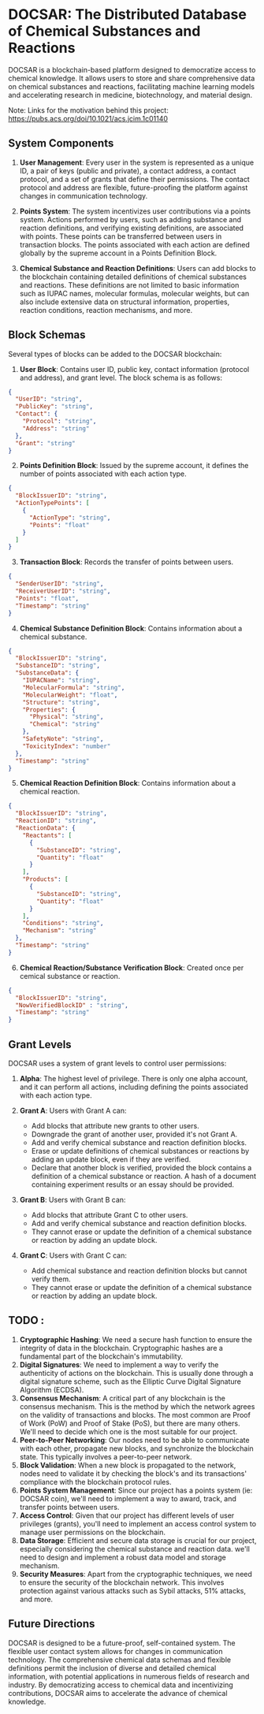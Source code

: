 # DOCSAR: The Distributed Database of Chemical Substances and Reactions

DOCSAR is a blockchain-based platform designed to democratize access to chemical knowledge. It allows users to store and share comprehensive data on chemical substances and reactions, facilitating machine learning models and accelerating research in medicine, biotechnology, and material design.

Note: Links for the motivation behind this project: https://pubs.acs.org/doi/10.1021/acs.jcim.1c01140

## System Components

1. **User Management**: Every user in the system is represented as a unique ID, a pair of keys (public and private), a contact address, a contact protocol, and a set of grants that define their permissions. The contact protocol and address are flexible, future-proofing the platform against changes in communication technology.

2. **Points System**: The system incentivizes user contributions via a points system. Actions performed by users, such as adding substance and reaction definitions, and verifying existing definitions, are associated with points. These points can be transferred between users in transaction blocks. The points associated with each action are defined globally by the supreme account in a Points Definition Block.

3. **Chemical Substance and Reaction Definitions**: Users can add blocks to the blockchain containing detailed definitions of chemical substances and reactions. These definitions are not limited to basic information such as IUPAC names, molecular formulas, molecular weights, but can also include extensive data on structural information, properties, reaction conditions, reaction mechanisms, and more.

## Block Schemas

Several types of blocks can be added to the DOCSAR blockchain:

1. **User Block**: Contains user ID, public key, contact information (protocol and address), and grant level. The block schema is as follows:
```json
{
  "UserID": "string",
  "PublicKey": "string",
  "Contact": {
    "Protocol": "string",
    "Address": "string"
  },
  "Grant": "string"
}
```
2. **Points Definition Block**: Issued by the supreme account, it defines the number of points associated with each action type.
```json
{
  "BlockIssuerID": "string",
  "ActionTypePoints": [
    {
      "ActionType": "string",
      "Points": "float"
    }
  ]
}
```
3. **Transaction Block**: Records the transfer of points between users.
```json
{
  "SenderUserID": "string",
  "ReceiverUserID": "string",
  "Points": "float",
  "Timestamp": "string"
}
```
4. **Chemical Substance Definition Block**: Contains information about a chemical substance.
```json
{
  "BlockIssuerID": "string",
  "SubstanceID": "string",
  "SubstanceData": {
    "IUPACName": "string",
    "MolecularFormula": "string",
    "MolecularWeight": "float",
    "Structure": "string",
    "Properties": {
      "Physical": "string",
      "Chemical": "string"
    },
    "SafetyNote": "string",
    "ToxicityIndex": "number"
  },
  "Timestamp": "string"
}
```
5. **Chemical Reaction Definition Block**: Contains information about a chemical reaction.
```json
{
  "BlockIssuerID": "string",
  "ReactionID": "string",
  "ReactionData": {
    "Reactants": [
      {
        "SubstanceID": "string",
        "Quantity": "float"
      }
    ],
    "Products": [
      {
        "SubstanceID": "string",
        "Quantity": "float"
      }
    ],
    "Conditions": "string",
    "Mechanism": "string"
  },
  "Timestamp": "string"
}
```
6. **Chemical Reaction/Substance Verification Block**: Created once per cemical substance or reaction.
```json
{
  "BlockIssuerID": "string",
  "NowVerifiedBlockID" : "string",
  "Timestamp": "string"
}
```
## Grant Levels

DOCSAR uses a system of grant levels to control user permissions:

1. **Alpha**: The highest level of privilege. There is only one alpha account, and
it can perform all actions, including defining the points associated with each action type.

2. **Grant A**: Users with Grant A can:

    - Add blocks that attribute new grants to other users.
    - Downgrade the grant of another user, provided it's not Grant A.
    - Add and verify chemical substance and reaction definition blocks.
    - Erase or update definitions of chemical substances or reactions by adding an update block, even if they are verified.
    - Declare that another block is verified, provided the block contains a definition of a chemical substance or reaction. A hash of a document containing experiment results or an essay should be provided.

3. **Grant B**: Users with Grant B can:

    - Add blocks that attribute Grant C to other users.
    - Add and verify chemical substance and reaction definition blocks.
    - They cannot erase or update the definition of a chemical substance or reaction by adding an update block.

4. **Grant C**: Users with Grant C can:

    - Add chemical substance and reaction definition blocks but cannot verify them.
    - They cannot erase or update the definition of a chemical substance or reaction by adding an update block.
## TODO : 

1. **Cryptographic Hashing**: We need a secure hash function to ensure the integrity of data in the blockchain. Cryptographic hashes are a fundamental part of the blockchain's immutability.
2. **Digital Signatures**: We need to implement a way to verify the authenticity of actions on the blockchain. This is usually done through a digital signature scheme, such as the Elliptic Curve Digital Signature Algorithm (ECDSA).
3. **Consensus Mechanism**: A critical part of any blockchain is the consensus mechanism. This is the method by which the network agrees on the validity of transactions and blocks. The most common are Proof of Work (PoW) and Proof of Stake (PoS), but there are many others. We'll need to decide which one is the most suitable for our project.
4. **Peer-to-Peer Networking**: Our nodes need to be able to communicate with each other, propagate new blocks, and synchronize the blockchain state. This typically involves a peer-to-peer network.
5. **Block Validation**: When a new block is propagated to the network, nodes need to validate it by checking the block's and its transactions' compliance with the blockchain protocol rules.
6. **Points System Management**: Since our project has a points system (ie: DOCSAR coin), we'll need to implement a way to award, track, and transfer points between users.
7. **Access Control**: Given that our project has different levels of user privileges (grants), you'll need to implement an access control system to manage user permissions on the blockchain.
8. **Data Storage**: Efficient and secure data storage is crucial for our project, especially considering the chemical substance and reaction data. we'll need to design and implement a robust data model and storage mechanism.
9. **Security Measures**: Apart from the cryptographic techniques, we need to ensure the security of the blockchain network. This involves protection against various attacks such as Sybil attacks, 51% attacks, and more.

## Future Directions

DOCSAR is designed to be a future-proof, self-contained system. The flexible user contact system allows for changes in communication technology. The comprehensive chemical data schemas and flexible definitions permit the inclusion of diverse and detailed chemical information, with potential applications in numerous fields of research and industry. By democratizing access to chemical data and incentivizing contributions, DOCSAR aims to accelerate the advance of chemical knowledge.
